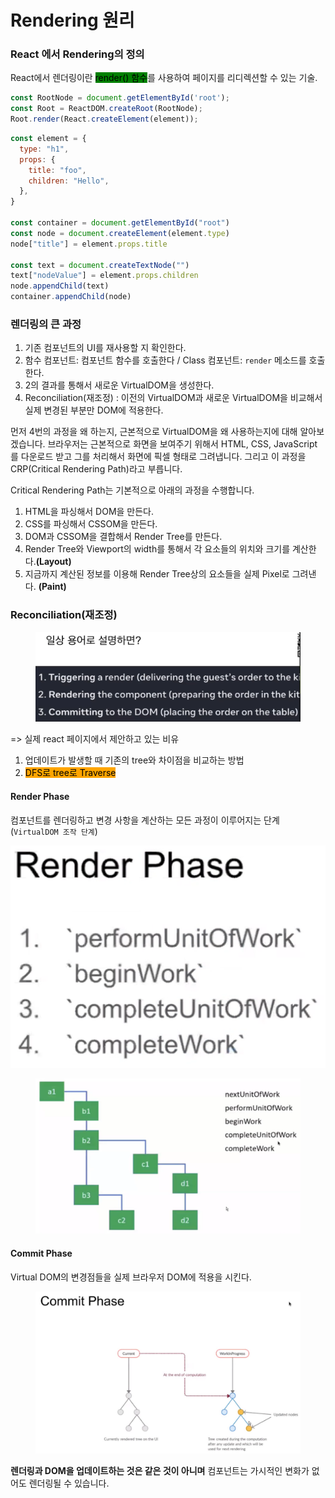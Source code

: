 # Rendering 원리

### React 에서 Rendering의 정의

React에서 렌더링이란 <mark style="background-color:green;">render() 함수</mark>를 사용하여 페이지를 리디렉션할 수 있는 기술.

```javascript
const RootNode = document.getElementById('root');
const Root = ReactDOM.createRoot(RootNode);
Root.render(React.createElement(element));
```

```javascript
const element = {
  type: "h1",
  props: {
    title: "foo",
    children: "Hello",
  },
}

const container = document.getElementById("root")
const node = document.createElement(element.type)
node["title"] = element.props.title

const text = document.createTextNode("")
text["nodeValue"] = element.props.children
node.appendChild(text)
container.appendChild(node)
```

### 렌더링의 큰 과정

1. 기존 컴포넌트의 UI를 재사용할 지 확인한다.
2. 함수 컴포넌트: 컴포넌트 함수를 호출한다 / Class 컴포넌트: `render` 메소드를 호출한다.
3. 2의 결과를 통해서 새로운 VirtualDOM을 생성한다.
4. Reconciliation(재조정) : 이전의 VirtualDOM과 새로운 VirtualDOM을 비교해서 실제 변경된 부분만 DOM에 적용한다.

먼저 4번의 과정을 왜 하는지, 근본적으로 VirtualDOM을 왜 사용하는지에 대해 알아보겠습니다. 브라우저는 근본적으로 화면을 보여주기 위해서 HTML, CSS, JavaScript를 다운로드 받고 그를 처리해서 화면에 픽셀 형태로 그려냅니다. 그리고 이 과정을 CRP(Critical Rendering Path)라고 부릅니다.

Critical Rendering Path는 기본적으로 아래의 과정을 수행합니다.

1. HTML을 파싱해서 DOM을 만든다.
2. CSS를 파싱해서 CSSOM을 만든다.
3. DOM과 CSSOM을 결합해서 Render Tree를 만든다.
4. Render Tree와 Viewport의 width를 통해서 각 요소들의 위치와 크기를 계산한다.**(Layout)**
5. 지금까지 계산된 정보를 이용해 Render Tree상의 요소들을 실제 Pixel로 그려낸다. **(Paint)**

### Reconciliation(재조정)

<figure><img src="../../.gitbook/assets/image (9).png" alt=""><figcaption></figcaption></figure>

\=> 실제 react 페이지에서 제안하고 있는 비유

1. 업데이트가 발생할 때 기존의 tree와 차이점을 비교하는 방법
2. <mark style="background-color:orange;">DFS로 tree로 Traverse</mark>



#### Render Phase

컴포넌트를 렌더링하고 변경 사항을 계산하는 모든 과정이 이루어지는 단계(`VirtualDOM 조작 단계`)

![](<../../.gitbook/assets/image (14).png>)



<figure><img src="../../.gitbook/assets/image (1) (1).png" alt=""><figcaption></figcaption></figure>



#### Commit Phase

Virtual DOM의 변경점들을 실제 브라우저 DOM에 적용을 시킨다.

<figure><img src="../../.gitbook/assets/image (3).png" alt=""><figcaption></figcaption></figure>



**렌더링과 DOM을 업데이트하는 것은 같은 것이 아니며** 컴포넌트는 가시적인 변화가 없어도 렌더링될 수 있습니다.





